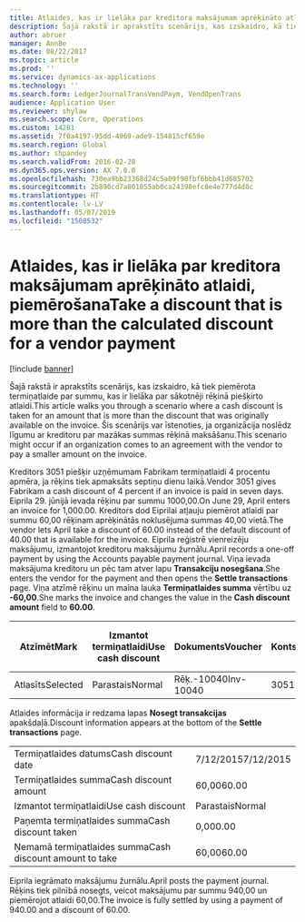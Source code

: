 ```yaml
---
title: Atlaides, kas ir lielāka par kreditora maksājumam aprēķināto atlaidi, piemērošana
description: Šajā rakstā ir aprakstīts scenārijs, kas izskaidro, kā tiek piemērota termiņatlaide par summu, kas ir lielāka par sākotnēji rēķinā piešķirto atlaidi. Šis scenārijs var īstenoties, ja organizācija noslēdz līgumu ar kreditoru par mazākas summas rēķinā maksāšanu.
author: abruer
manager: AnnBe
ms.date: 08/22/2017
ms.topic: article
ms.prod: ''
ms.service: dynamics-ax-applications
ms.technology: ''
ms.search.form: LedgerJournalTransVendPaym, VendOpenTrans
audience: Application User
ms.reviewer: shylaw
ms.search.scope: Core, Operations
ms.custom: 14281
ms.assetid: 7f0a4197-95dd-4969-ade9-154815cf659e
ms.search.region: Global
ms.author: shpandey
ms.search.validFrom: 2016-02-28
ms.dyn365.ops.version: AX 7.0.0
ms.openlocfilehash: 730ea9bb23368d24c5a09f98fbf6bbb41d685702
ms.sourcegitcommit: 2b890cd7a801055ab0ca24398efc8e4e777d4d8c
ms.translationtype: HT
ms.contentlocale: lv-LV
ms.lasthandoff: 05/07/2019
ms.locfileid: "1508532"
---
```

# <a name="take-a-discount-that-is-more-than-the-calculated-discount-for-a-vendor-payment"></a><span data-ttu-id="aa616-104">Atlaides, kas ir lielāka par kreditora maksājumam aprēķināto atlaidi, piemērošana</span><span class="sxs-lookup"><span data-stu-id="aa616-104">Take a discount that is more than the calculated discount for a vendor payment</span></span>

[!include [banner](../includes/banner.md)]

<span data-ttu-id="aa616-105">Šajā rakstā ir aprakstīts scenārijs, kas izskaidro, kā tiek piemērota termiņatlaide par summu, kas ir lielāka par sākotnēji rēķinā piešķirto atlaidi.</span><span class="sxs-lookup"><span data-stu-id="aa616-105">This article walks you through a scenario where a cash discount is taken for an amount that is more than the discount that was originally available on the invoice.</span></span> <span data-ttu-id="aa616-106">Šis scenārijs var īstenoties, ja organizācija noslēdz līgumu ar kreditoru par mazākas summas rēķinā maksāšanu.</span><span class="sxs-lookup"><span data-stu-id="aa616-106">This scenario might occur if an organization comes to an agreement with the vendor to pay a smaller amount on the invoice.</span></span> 

<span data-ttu-id="aa616-107">Kreditors 3051 piešķir uzņēmumam Fabrikam termiņatlaidi 4 procentu apmēra, ja rēķins tiek apmaksāts septiņu dienu laikā.</span><span class="sxs-lookup"><span data-stu-id="aa616-107">Vendor 3051 gives Fabrikam a cash discount of 4 percent if an invoice is paid in seven days.</span></span> <span data-ttu-id="aa616-108">Eiprila 29. jūnijā ievada rēķinu par summu 1000,00.</span><span class="sxs-lookup"><span data-stu-id="aa616-108">On June 29, April enters an invoice for 1,000.00.</span></span> <span data-ttu-id="aa616-109">Kreditors dod Eiprilai atļauju piemērot atlaidi par summu 60,00 rēķinam aprēķinātās noklusējuma summas 40,00 vietā.</span><span class="sxs-lookup"><span data-stu-id="aa616-109">The vendor lets April take a discount of 60.00 instead of the default discount of 40.00 that is available for the invoice.</span></span> <span data-ttu-id="aa616-110">Eiprila reģistrē vienreizēju maksājumu, izmantojot kreditoru maksājumu žurnālu.</span><span class="sxs-lookup"><span data-stu-id="aa616-110">April records a one-off payment by using the Accounts payable payment journal.</span></span> <span data-ttu-id="aa616-111">Viņa ievada maksājuma kreditoru un pēc tam atver lapu **Transakciju nosegšana**.</span><span class="sxs-lookup"><span data-stu-id="aa616-111">She enters the vendor for the payment and then opens the **Settle transactions** page.</span></span> <span data-ttu-id="aa616-112">Viņa atzīmē rēķinu un maina lauka **Termiņatlaides summa** vērtību uz **-60,00**.</span><span class="sxs-lookup"><span data-stu-id="aa616-112">She marks the invoice and changes the value in the **Cash discount amount** field to **60.00**.</span></span>

| <span data-ttu-id="aa616-113">Atzīmēt</span><span class="sxs-lookup"><span data-stu-id="aa616-113">Mark</span></span>     | <span data-ttu-id="aa616-114">Izmantot termiņatlaidi</span><span class="sxs-lookup"><span data-stu-id="aa616-114">Use cash discount</span></span> | <span data-ttu-id="aa616-115">Dokuments</span><span class="sxs-lookup"><span data-stu-id="aa616-115">Voucher</span></span>   | <span data-ttu-id="aa616-116">Konts</span><span class="sxs-lookup"><span data-stu-id="aa616-116">Account</span></span> | <span data-ttu-id="aa616-117">Datums</span><span class="sxs-lookup"><span data-stu-id="aa616-117">Date</span></span>      | <span data-ttu-id="aa616-118">Izpildes datums</span><span class="sxs-lookup"><span data-stu-id="aa616-118">Due date</span></span>  | <span data-ttu-id="aa616-119">Rēķins</span><span class="sxs-lookup"><span data-stu-id="aa616-119">Invoice</span></span> | <span data-ttu-id="aa616-120">Summa darījuma valūtā</span><span class="sxs-lookup"><span data-stu-id="aa616-120">Amount in transaction currency</span></span> | <span data-ttu-id="aa616-121">Valūta</span><span class="sxs-lookup"><span data-stu-id="aa616-121">Currency</span></span> | <span data-ttu-id="aa616-122">Nosedzamā summa</span><span class="sxs-lookup"><span data-stu-id="aa616-122">Amount to settle</span></span> |
|----------|-------------------|-----------|---------|-----------|-----------|---------|--------------------------------|----------|------------------|
| <span data-ttu-id="aa616-123">Atlasīts</span><span class="sxs-lookup"><span data-stu-id="aa616-123">Selected</span></span> | <span data-ttu-id="aa616-124">Parastais</span><span class="sxs-lookup"><span data-stu-id="aa616-124">Normal</span></span>            | <span data-ttu-id="aa616-125">Rēķ.-10040</span><span class="sxs-lookup"><span data-stu-id="aa616-125">Inv-10040</span></span> | <span data-ttu-id="aa616-126">3051</span><span class="sxs-lookup"><span data-stu-id="aa616-126">3051</span></span>    | <span data-ttu-id="aa616-127">6/29/2015</span><span class="sxs-lookup"><span data-stu-id="aa616-127">6/29/2015</span></span> | <span data-ttu-id="aa616-128">7/29/2015</span><span class="sxs-lookup"><span data-stu-id="aa616-128">7/29/2015</span></span> | <span data-ttu-id="aa616-129">10040</span><span class="sxs-lookup"><span data-stu-id="aa616-129">10040</span></span>   | <span data-ttu-id="aa616-130">1000,00</span><span class="sxs-lookup"><span data-stu-id="aa616-130">1,000.00</span></span>                       | <span data-ttu-id="aa616-131">USD</span><span class="sxs-lookup"><span data-stu-id="aa616-131">USD</span></span>      | <span data-ttu-id="aa616-132">940,00</span><span class="sxs-lookup"><span data-stu-id="aa616-132">940.00</span></span>           |

<span data-ttu-id="aa616-133">Atlaides informācija ir redzama lapas **Nosegt transakcijas** apakšdaļā.</span><span class="sxs-lookup"><span data-stu-id="aa616-133">Discount information appears at the bottom of the **Settle transactions** page.</span></span>

|                              |           |
|------------------------------|-----------|
| <span data-ttu-id="aa616-134">Termiņatlaides datums</span><span class="sxs-lookup"><span data-stu-id="aa616-134">Cash discount date</span></span>           | <span data-ttu-id="aa616-135">7/12/2015</span><span class="sxs-lookup"><span data-stu-id="aa616-135">7/12/2015</span></span> |
| <span data-ttu-id="aa616-136">Termiņatlaides summa</span><span class="sxs-lookup"><span data-stu-id="aa616-136">Cash discount amount</span></span>         | <span data-ttu-id="aa616-137">60,00</span><span class="sxs-lookup"><span data-stu-id="aa616-137">60.00</span></span>     |
| <span data-ttu-id="aa616-138">Izmantot termiņatlaidi</span><span class="sxs-lookup"><span data-stu-id="aa616-138">Use cash discount</span></span>            | <span data-ttu-id="aa616-139">Parastais</span><span class="sxs-lookup"><span data-stu-id="aa616-139">Normal</span></span>    |
| <span data-ttu-id="aa616-140">Paņemta termiņatlaides summa</span><span class="sxs-lookup"><span data-stu-id="aa616-140">Cash discount taken</span></span>          | <span data-ttu-id="aa616-141">0,00</span><span class="sxs-lookup"><span data-stu-id="aa616-141">0.00</span></span>      |
| <span data-ttu-id="aa616-142">Ņemamā termiņatlaides summa</span><span class="sxs-lookup"><span data-stu-id="aa616-142">Cash discount amount to take</span></span> | <span data-ttu-id="aa616-143">60,00</span><span class="sxs-lookup"><span data-stu-id="aa616-143">60.00</span></span>     |

<span data-ttu-id="aa616-144">Eiprila iegrāmato maksājumu žurnālu.</span><span class="sxs-lookup"><span data-stu-id="aa616-144">April posts the payment journal.</span></span> <span data-ttu-id="aa616-145">Rēķins tiek pilnībā nosegts, veicot maksājumu par summu 940,00 un piemērojot atlaidi 60,00.</span><span class="sxs-lookup"><span data-stu-id="aa616-145">The invoice is fully settled by using a payment of 940.00 and a discount of 60.00.</span></span>



